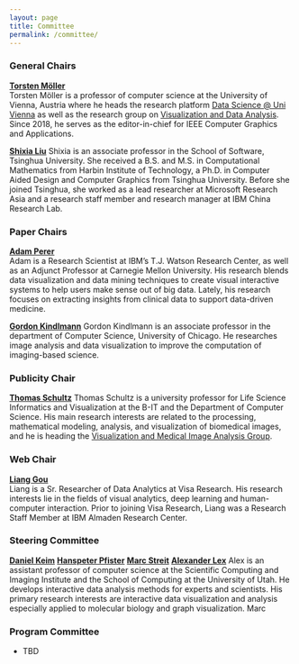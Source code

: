 ```yaml
---
layout: page
title: Committee
permalink: /committee/
---
```


### General Chairs

**[Torsten Möller](https://cs.univie.ac.at/Torsten.Möller)**  
 Torsten Möller is a professor of computer science at the University of Vienna, Austria where he heads the research platform [Data Science @ Uni Vienna](http://datascience.univie.ac.at) as well as the research group on [Visualization and Data Analysis](http://vda.cs.univie.ac.at). Since 2018, he serves as the editor-in-chief for IEEE Computer Graphics and Applications.

**[Shixia Liu](http://shixialiu.com/)**
Shixia is an associate professor in the School of Software, Tsinghua University. She received a B.S. and M.S. in Computational Mathematics from Harbin Institute of Technology, a Ph.D. in Computer Aided Design and Computer Graphics from Tsinghua University. Before she joined Tsinghua, she worked as a lead researcher at Microsoft Research Asia and a research staff member and research manager at IBM China Research Lab.


### Paper Chairs
**[Adam Perer](http://perer.org/)**  
Adam is a Research Scientist at IBM’s T.J. Watson Research Center, as well as an Adjunct Professor at Carnegie Mellon University. His research blends data visualization and data mining techniques to create visual interactive systems to help users make sense out of big data. Lately, his research focuses on extracting insights from clinical data to support data-driven medicine.


**[Gordon Kindlmann](http://people.cs.uchicago.edu/~glk/)** 
Gordon Kindlmann is an associate professor in the department of Computer Science, University of Chicago. He researches image analysis and data visualization to improve the computation of imaging-based science.

### Publicity Chair
**[Thomas Schultz](http://cg.cs.uni-bonn.de/en/people/prof-dr-thomas-schultz/)** 
Thomas Schultz is a university professor for Life Science Informatics and Visualization at the B-IT and the Department of Computer Science. His main research interests are related to the processing, mathematical modeling, analysis, and visualization of biomedical images, and he is heading the [Visualization and Medical Image Analysis Group](http://cg.cs.uni-bonn.de/en/visualization-and-medical-image-analysis-group-prof-thomas-schultz/).


### Web Chair
**[Liang Gou](https://usa.visa.com/about-visa/visa-research/liang-gou.html)**  
Liang is a Sr. Researcher of Data Analytics at Visa Research. His research interests lie in the fields of visual analytics, deep learning and human-computer interaction. Prior to joining Visa Research, Liang was a Research Staff Member at IBM Almaden Research Center.


### Steering Committee

**[Daniel Keim](https://www.vis.uni-konstanz.de/mitglieder/keim/)** 
**[Hanspeter Pfister](http://www.seas.harvard.edu/directory/pfister)** 
**[Marc Streit](http://marc-streit.com/)**
**[Alexander Lex](http://alexander-lex.net/)** 
Alex is an assistant professor of computer science at the Scientific Computing and Imaging Institute and the School of Computing at the University of Utah. He develops interactive data analysis methods for experts and scientists. His primary research interests are interactive data visualization and analysis especially applied to molecular biology and graph visualization.
Marc

### Program Committee 

- TBD
